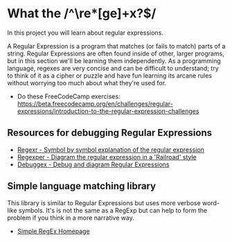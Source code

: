 # What the /^\re*[ge]+x?$/

In this project you will learn about regular expressions.

A Regular Expression is a program that matches (or fails to match) parts of a string. Regular Expressions are often found inside of other, larger programs, but in this section we'll be learning them independently. As a programming language, regexes are very concise and can be difficult to understand; try to think of it as a cipher or puzzle and have fun learning its arcane rules without worrying too much about what they're used for.

* Do these FreeCodeCamp exercises:  <https://beta.freecodecamp.org/en/challenges/regular-expressions/introduction-to-the-regular-expression-challenges>

## Resources for debugging Regular Expressions

- [Regexr - Symbol by symbol explanation of the regular expression](https://regexr.com/ "Symbol by symbol explanation of the regular expression")
- [Regexper - Diagram the regular expression in a 'Railroad' style](https://regexper.com "Diagram the regular expression in 'railroad' style")
- [Debuggex - Debug and diagram Regular Expressions](https://www.debuggex.com/ "Debug and diagram Regular Expressions")

## Simple language matching library

This library is similar to Regular Expressions but uses more verbose word-like symbols. It's is not the same as a RegExp but can help to form the problem if you think in a more narrative way.

- [Simple RegEx Homepage ](https://simple-regex.com/ "Simple RegEx Homepage")
